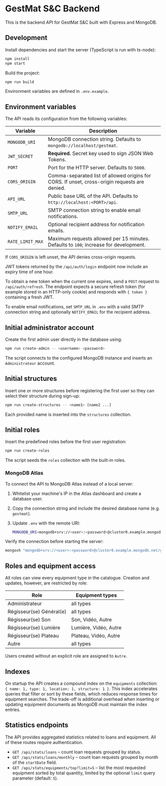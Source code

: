 # GestMat S&C Backend

This is the backend API for GestMat S&C built with Express and MongoDB.

## Development

Install dependencies and start the server (TypeScript is run with ts-node):

```bash
npm install
npm start
```

Build the project:

```bash
npm run build
```

Environment variables are defined in `.env.example`.

## Environment variables

The API reads its configuration from the following variables:

| Variable | Description |
| --- | --- |
| `MONGODB_URI` | MongoDB connection string. Defaults to `mongodb://localhost/gestmat`. |
| `JWT_SECRET` | **Required.** Secret key used to sign JSON Web Tokens. |
| `PORT` | Port for the HTTP server. Defaults to `5000`. |
| `CORS_ORIGIN` | Comma-separated list of allowed origins for CORS. If unset, cross-origin requests are denied. |
| `API_URL` | Public base URL of the API. Defaults to `http://localhost:<PORT>/api`. |
| `SMTP_URL` | SMTP connection string to enable email notifications. |
| `NOTIFY_EMAIL` | Optional recipient address for notification emails. |
| `RATE_LIMIT_MAX` | Maximum requests allowed per 15 minutes. Defaults to `100`; increase for development. |

If `CORS_ORIGIN` is left unset, the API denies cross-origin requests.

JWT tokens returned by the `/api/auth/login` endpoint now include an expiry
time of one hour.

To obtain a new token when the current one expires, send a `POST` request to
`/api/auth/refresh`. The endpoint expects a secure refresh token (for example
stored in an HTTP-only cookie) and responds with `{ token }` containing a fresh
JWT.

To enable email notifications, set `SMTP_URL` in `.env` with a valid SMTP
connection string and optionally `NOTIFY_EMAIL` for the recipient address.

## Initial administrator account

Create the first admin user directly in the database using:

```bash
npm run create-admin -- <username> <password>
```

The script connects to the configured MongoDB instance and inserts an
`Administrateur` account.

## Initial structures

Insert one or more structures before registering the first user so they can
select their structure during sign-up:

```bash
npm run create-structures -- <name1> [name2 ...]
```

Each provided name is inserted into the `structures` collection.

## Initial roles

Insert the predefined roles before the first user registration:

```bash
npm run create-roles
```

The script seeds the `roles` collection with the built-in roles.

### MongoDB Atlas

To connect the API to MongoDB Atlas instead of a local server:

1. Whitelist your machine's IP in the Atlas dashboard and create a database user.
2. Copy the connection string and include the desired database name (e.g. `gestmat`).
3. Update `.env` with the remote URI:

   ```bash
   MONGODB_URI=mongodb+srv://<user>:<password>@cluster0.example.mongodb.net/gestmat
   ```

Verify the connection before starting the server:

```bash
mongosh "mongodb+srv://<user>:<password>@cluster0.example.mongodb.net/gestmat"
```

## Roles and equipment access

All roles can view every equipment type in the catalogue. Creation and updates, however, are restricted by role:

| Role | Equipment types |
| --- | --- |
| Administrateur | all types |
| Régisseur(se) Général(e) | all types |
| Régisseur(se) Son | Son, Vidéo, Autre |
| Régisseur(se) Lumière | Lumière, Vidéo, Autre |
| Régisseur(se) Plateau | Plateau, Vidéo, Autre |
| Autre | all types |

Users created without an explicit role are assigned to `Autre`.

## Indexes

On startup the API creates a compound index on the `equipments` collection:
`{ name: 1, type: 1, location: 1, structure: 1 }`. This index accelerates
queries that filter or sort by these fields, which reduces response times for
equipment searches. The trade-off is additional overhead when inserting or
updating equipment documents as MongoDB must maintain the index entries.

## Statistics endpoints

The API provides aggregated statistics related to loans and equipment. All of
these routes require authentication.

- `GET /api/stats/loans` – count loan requests grouped by status.
- `GET /api/stats/loans/monthly` – count loan requests grouped by month of the
  `startDate` field.
- `GET /api/stats/equipments/top?limit=5` – list the most requested equipment
  sorted by total quantity, limited by the optional `limit` query parameter
  (default: `5`).
